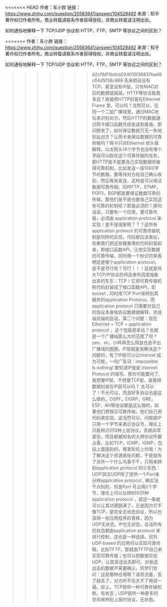 <<<<<<< HEAD
作者：车小胖
链接：https://www.zhihu.com/question/20583641/answer/104529492
来源：知乎
著作权归作者所有。商业转载请联系作者获得授权，非商业转载请注明出处。

如何通俗地解释一下 TCP/UDP 协议和 HTTP、FTP、SMTP 等协议之间的区别？

=======
作者：车小胖
链接：https://www.zhihu.com/question/20583641/answer/104529492
来源：知乎
著作权归作者所有。商业转载请联系作者获得授权，非商业转载请注明出处。

如何通俗地解释一下 TCP/UDP 协议和 HTTP、FTP、SMTP 等协议之间的区别？

>>>>>>> d2cf9d11bdcb024015f36837ba48c64d5f38c888
先来假设没有TCP，甚至没有IP层，只有MAC对应的数据链路层，HTTP等协议能跑多远？直接把HTTP封装在Ethernet Frame 里，可以吗？当然可以，在同一个二层广播域里，通过MAC地址来识别对方，然后HTTP的数据通过网卡接口函数完成发送和接收。那问题来了，如何保证数据万无一失地到达对方？让网卡来保证数据的可靠传输吗？网卡只对Ethernet 帧头做解释，以太网头14个字节也没有哪个字段可以胜任这个可靠传输的任务，那HTTP是不是要自己实现数据传输得可靠机制，比如发送一段1000字节的数据，要等待对方给自己确认收到，然后再来发送，这样是可以保证数据可靠传输。同样FTP，STMP，POP3，BGP都是要保证数据可靠的传输，那他们是不是也要自己实现这些可靠的机制呢？那是必须的！换句话说，只要有一个应用，要可靠传输，必须由 application protocol 来实现！是不是很笨啊？？？这所有application protocol 的可靠传输机制是同样的实现，代码都应该类似，如果我们把这些被重用的代码封装起来，即接口函数API，让他实现数据的可靠传输，同时用一个标识符来表明这是哪个application protocol，是不是可行呢？可行！！！这就是伟大TCP/IP协议的缔造者所高度抽象出来的东东：TCP！它把可靠传输机制代码封装成了接口函数API，即socket , 同时用TCP Port来辨别其服务的application Protocol。而application protocol 只需要对自己的协议本身和协议数据做解释，完成端对端的会话。第二个问题：现在 Ethernet + TCP + application protocol ，这个包能跑多远？也就是一个广播域那么大的范围了吧？yes，sir，小样再怎么得瑟也逃不出广播域的圈圈。IP层就是来解决这个问题的，有了IP层可以让Internet 成为可能，一句广告词：impossible is nothing! 要知道IP就是 Internet Protocol 的缩写。那你可能要问了, 我想要IP层，不想要TCP层，直接把数据封装在IP层可以吗？ 太可以了！不光可以，而且好多协议也是这么做的，OSPF，EIGRP，GRE，ESP，AH等协议都是这么做的，如果他们想保证可靠传输，他们自己用代码来实现，这当然可以。问题是IP只用一个字节来表示协议号，理论上只能辨识255种上层协议，资源非常紧张，而且都被知名的大牌协议所霸占着，比如TCP，ICMP，IGMP，包括上面提到的，哪里轮的上你哦！为了解决这个资源紧张问题，于是就有了另外一个什么鸟事不干，只用来辨别application protocol 的小东西：UDP!其实UDP除了提供一个Port来分辨application protocol , 确实没干点别的，但是Port 号占用2个字节，理论上可以分辨65535种 application protocol ，就这一条就可以让其功德圆满了，正是因为它不像TCP，是完全无状态协议，所以也深得一些应用程序的青睐，因为UDP无状态，IP也无状态，会话所有的状态都由application protocol 来进行控制，这也是一种选择。另外UDP-based 的应用可以实现可靠传输，比如TFTP，那就由TFTP自己来实现可靠传输；也可以把数据交给UDP，让其发送出去即可，对发送出去的数据不需要确认，同学们会问：这是哪种应用啊？语音流量，丢了就丢了，对方听不见大不了再说一遍。综上，TCP提供一种可靠传输机制，有状态；UDP提供一种更多的空间来辨别上层的协议，无状态。